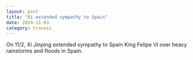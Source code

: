 ```yaml
---
layout: post
title: "Xi extended sympathy to Spain"
date: 2024-11-03
category: tracexi
---
```


On 11/2, Xi Jinping extended sympathy to Spain King Felipe VI over heavy rainstorms and floods in Spain.
